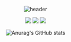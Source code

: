 <div align="center"> 

![header](https://capsule-render.vercel.app/api?type=waving&color=48D1CC&text=Welcome!%20&fontSize=50&animation=fadeIn&desc=asthyeon's%20page&descSize=30&descAlign=60&descAlignY=70&descSize=10)
  
<img src="https://img.shields.io/badge/python-007396?style=for-the-badge&logo=Python&logoColor=white">
<img src="https://img.shields.io/badge/github-181717?style=for-the-badge&logo=github&logoColor=white">
<img src="https://img.shields.io/badge/VSCode-007ACC?style=for-the-badge&logo=VisualStudioCode&logoColor=white">
  
![Anurag's GitHub stats](https://github-readme-stats.vercel.app/api?username=asthyeon&show_icons=true&theme=gotham)
